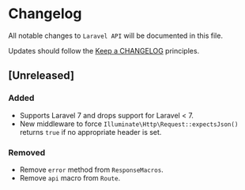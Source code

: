 # Changelog

All notable changes to `Laravel API` will be documented in this file.

Updates should follow the [Keep a CHANGELOG](http://keepachangelog.com/) principles.

<!-- ## [Unreleased]

### Added

### Changed

### Deprecated

### Removed

### Fixed -->

## [Unreleased]

### Added

- Supports Laravel 7 and drops support for Laravel < 7.
- New middleware to force `Illuminate\Http\Request::expectsJson()` returns `true` if no appropriate header is set.

### Removed

- Remove `error` method from `ResponseMacros`.
- Remove `api` macro from `Route`.
